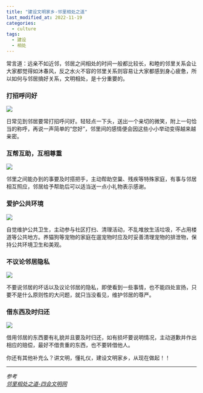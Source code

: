 ```yaml
---
title: "建设文明家乡-邻里相处之道"
last_modified_at: 2022-11-19
categories: 
  - culture
tags:
  - 建设
  - 相处
---
```


常言道：远亲不如近邻，邻居之间相处的时间一般都比较长，和睦的邻里关系会让大家都觉得如沐春风，反之水火不容的邻里关系则容易让大家都感到身心疲惫，所以如何与邻居搞好关系，文明相处，是十分重要的。

### 打招呼问好

![](http://sh.wenming.gd.cn/d/file/p/2019-05-10/1557450279474387.png)

日常见到邻居要常打招呼问好。轻轻点一下头，送出一个亲切的微笑，附上一句恰当的称呼，再说一声简单的“您好”，邻里间的感情便会因这些小小举动变得越来越亲密。

### 互帮互助，互相尊重

![](http://sh.wenming.gd.cn/d/file/p/2019-05-10/1557450286725733.png)

邻里之间能办到的事要及时搭把手，主动帮助空巢、残疾等特殊家庭，有事与邻居相互照应，邻居给予帮助后可以适当送一点小礼物表示感谢。 

### 爱护公共环境

![](http://sh.wenming.gd.cn/d/file/p/2019-05-10/1557450303100045.png)

自觉维护公共卫生，主动参与社区打扫、清理活动，不乱堆放生活垃圾，不占用楼道等公共地方。养猫狗等宠物的家庭在遛宠物时应及时妥善清理宠物的排泄物，保持公共环境卫生和美观。

### 不议论邻居隐私

![](http://sh.wenming.gd.cn/d/file/p/2019-05-10/1557450327566150.png)

不要说邻居的坏话以及议论邻居的隐私，即使看到一些事情，也不能四处宣扬，只要不是什么原则性的大问题，就只当没看见，维护邻居的尊严。 

### 借东西及时归还

![](http://sh.wenming.gd.cn/d/file/p/2019-05-10/1557450336850340.png)

借用邻居的东西要有礼貌并且要及时归还，如有损坏要说明情况，主动道歉并作出相应的赔偿，最好不借贵重的东西，也不要转借他人。

你还有其他补充么？讲文明，懂礼仪，建设文明家乡，从现在做起！！

---

*参考*  
[*邻里相处之道-四会文明网*](http://gdsh.wenming.cn/CivilizedXF/201905/t20190510_3021613.shtml)
